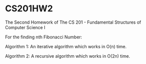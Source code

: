 # CS201HW2
The Second Homework of The CS 201 - Fundamental Structures of Computer Science I

For the finding nth Fibonacci Number:

Algorithm 1: An iterative algorithm which works in O(n) time.

Algorithm 2: A recursive algorithm which works in O(2n) time.
